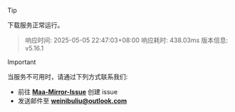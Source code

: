 > [!TIP]
下载服务正常运行。


> 响应时间: 2025-05-05 22:47:03+08:00
> 响应耗时: 438.03ms
> 版本信息: v5.16.1

> [!IMPORTANT]
> 当服务不可用时，请通过下列方式联系我们: 
> - 前往 **[Maa-Mirror-Issue](https://github.com/MaaMirror/Maa-Mirror-Issue/issues)** 创建 issue
> - 发送邮件至 **<a href="mailto:weinibuliu@outlook.com">weinibuliu@outlook.com</a>**